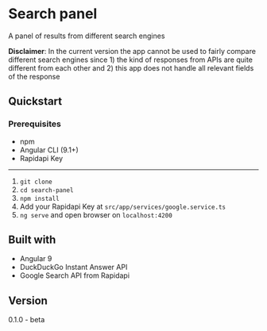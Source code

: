 # Search panel

A panel of results from different search engines

**Disclaimer**: In the current version the app cannot be used to fairly compare different search engines since 1) the kind of responses from APIs are quite different from each other and 2) this app does not handle all relevant fields of the response 

## Quickstart
### Prerequisites
* npm
* Angular CLI (9.1+)
* Rapidapi Key

---

1. `git clone`
2. `cd search-panel`
3. `npm install`
4. Add your Rapidapi Key at `src/app/services/google.service.ts`
5. `ng serve` and open browser on `localhost:4200`

## Built with
* Angular 9
* DuckDuckGo Instant Answer API
* Google Search API from Rapidapi

## Version
0.1.0 - beta